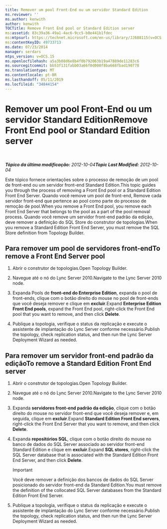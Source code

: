 ```yaml
---
title: Remover um pool Front-End ou um servidor Standard Edition
ms.reviewer: ''
ms.author: kenwith
author: kenwith
TOCTitle: Remove Front End pool or Standard Edition server
ms:assetid: 83c39a36-49a1-4ac6-9cc5-b0e441b1fdec
ms:mtpsurl: https://technet.microsoft.com/en-us/library/JJ688115(v=OCS.15)
ms:contentKeyID: 49733713
ms.date: 07/23/2014
manager: serdars
mtps_version: v=OCS.15
ms.openlocfilehash: a5a3b08d6e8b4f0b792063b19a47889de11283c6
ms.sourcegitcommit: bb53f131fabb03a66f0d000f8ba668fbad190778
ms.translationtype: MT
ms.contentlocale: pt-BR
ms.lasthandoff: 05/11/2019
ms.locfileid: "34844154"
---
```

<div data-xmlns="http://www.w3.org/1999/xhtml">

<div class="topic" data-xmlns="http://www.w3.org/1999/xhtml" data-msxsl="urn:schemas-microsoft-com:xslt" data-cs="http://msdn.microsoft.com/en-us/">

<div data-asp="http://msdn2.microsoft.com/asp">

# <a name="remove-front-end-pool-or-standard-edition-server"></a><span data-ttu-id="1c7b6-102">Remover um pool Front-End ou um servidor Standard Edition</span><span class="sxs-lookup"><span data-stu-id="1c7b6-102">Remove Front End pool or Standard Edition server</span></span>

</div>

<div id="mainSection">

<div id="mainBody">

<span> </span>

<span data-ttu-id="1c7b6-103">_**Tópico da última modificação:** 2012-10-04_</span><span class="sxs-lookup"><span data-stu-id="1c7b6-103">_**Topic Last Modified:** 2012-10-04_</span></span>

<span data-ttu-id="1c7b6-104">Este tópico fornece orientações sobre o processo de remoção de um pool de front-end ou um servidor front-end Standard Edition.</span><span class="sxs-lookup"><span data-stu-id="1c7b6-104">This topic guides you through the process of removing a Front End pool or a Standard Edition Front End Server.</span></span> <span data-ttu-id="1c7b6-105">Quando você remove um pool de front-end, Remove cada servidor front-end que pertence ao pool como parte do processo de remoção de pool.</span><span class="sxs-lookup"><span data-stu-id="1c7b6-105">When you remove a Front End pool, you remove each Front End Server that belongs to the pool as a part of the pool removal process.</span></span> <span data-ttu-id="1c7b6-106">Quando você remove um servidor front-end padrão da edição, deve remover a definição do SQL Store do construtor de topologias.</span><span class="sxs-lookup"><span data-stu-id="1c7b6-106">When you remove a Standard Edition Front End Server, you must remove the SQL Store definition from Topology Builder.</span></span>

<div>

## <a name="to-remove-a-front-end-server-pool"></a><span data-ttu-id="1c7b6-107">Para remover um pool de servidores front-end</span><span class="sxs-lookup"><span data-stu-id="1c7b6-107">To remove a Front End Server pool</span></span>

1.  <span data-ttu-id="1c7b6-108">Abrir o construtor de topologias.</span><span class="sxs-lookup"><span data-stu-id="1c7b6-108">Open Topology Builder.</span></span>

2.  <span data-ttu-id="1c7b6-109">Navegue até o nó do Lync Server 2010.</span><span class="sxs-lookup"><span data-stu-id="1c7b6-109">Navigate to the Lync Server 2010 node.</span></span>

3.  <span data-ttu-id="1c7b6-110">Expanda Pools de **front-end do Enterprise Edition**, expanda o pool de front-ends, clique com o botão direito do mouse no pool de front-ends que você deseja remover e clique em **excluir**.</span><span class="sxs-lookup"><span data-stu-id="1c7b6-110">Expand **Enterprise Edition Front End pools**, expand the Front End pool, right-click the Front End pool that you want to remove, and then click **Delete**.</span></span>

4.  <span data-ttu-id="1c7b6-111">Publique a topologia, verifique o status da replicação e execute o assistente de implantação do Lync Server conforme necessário.</span><span class="sxs-lookup"><span data-stu-id="1c7b6-111">Publish the topology, check replication status, and then run the Lync Server Deployment Wizard as needed.</span></span>

</div>

<div>

## <a name="to-remove-a-standard-edition-front-end-server"></a><span data-ttu-id="1c7b6-112">Para remover um servidor front-end padrão da edição</span><span class="sxs-lookup"><span data-stu-id="1c7b6-112">To remove a Standard Edition Front End server</span></span>

1.  <span data-ttu-id="1c7b6-113">Abrir o construtor de topologias.</span><span class="sxs-lookup"><span data-stu-id="1c7b6-113">Open Topology Builder.</span></span>

2.  <span data-ttu-id="1c7b6-114">Navegue até o nó do Lync Server 2010.</span><span class="sxs-lookup"><span data-stu-id="1c7b6-114">Navigate to the Lync Server 2010 node.</span></span>

3.  <span data-ttu-id="1c7b6-115">Expanda **servidores front-end padrão da edição**, clique com o botão direito do mouse no servidor front-end que você deseja remover e, em seguida, clique em **excluir**.</span><span class="sxs-lookup"><span data-stu-id="1c7b6-115">Expand **Standard Edition Front End servers**, right-click the Front End Server that you want to remove, and then click **Delete**.</span></span>

4.  <span data-ttu-id="1c7b6-116">Expanda **repositórios SQL**, clique com o botão direito do mouse no banco de dados do SQL Server associado ao servidor front-end Standard Edition e clique em **excluir**.</span><span class="sxs-lookup"><span data-stu-id="1c7b6-116">Expand **SQL stores**, right-click the SQL Server database that is associated with the Standard Edition Front End Server, and then click **Delete**.</span></span>
    
    <div>
    

    > [!IMPORTANT]  
    > <span data-ttu-id="1c7b6-117">Você deve remover a definição dos bancos de dados do SQL Server posicionado do servidor front-end da Standard Edition.</span><span class="sxs-lookup"><span data-stu-id="1c7b6-117">You must remove the definition of the collocated SQL Server databases from the Standard Edition Front End Server.</span></span>

    
    </div>

5.  <span data-ttu-id="1c7b6-118">Publique a topologia, verifique o status da replicação e execute o assistente de implantação do Lync Server conforme necessário.</span><span class="sxs-lookup"><span data-stu-id="1c7b6-118">Publish the topology, check replication status, and then run the Lync Server Deployment Wizard as needed.</span></span>

</div>

</div>

<span> </span>

</div>

</div>

</div>

